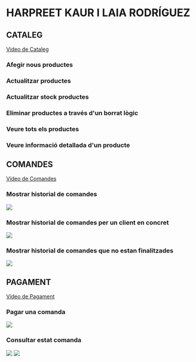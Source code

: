 # HARPREET KAUR I LAIA RODRÍGUEZ

## CATALEG
<a href="">Video de Cataleg</a>

### Afegir nous productes

### Actualitzar productes

### Actualitzar stock productes

### Eliminar productes a través d'un borrat lògic

### Veure tots els productes

### Veure informació detallada d'un producte

## COMANDES

<a href="https://drive.google.com/file/d/1dHlSrbO75toenFt0KwyH9_g55B3UElEz/view?usp=sharing">Vídeo de Comandes</a>

### Mostrar historial de comandes

<img src="https://i.imgur.com/YWqkSaM.png">

### Mostrar historial de comandes per un client en concret

<img src="https://i.imgur.com/fRiYS1q.png">

### Mostrar historial de comandes que no estan finalitzades

<img src="https://i.imgur.com/Ds84gsY.png">

## PAGAMENT

<a href="https://drive.google.com/file/d/1ymmiB2A0zqKDmGfd_jVUCP3roERlGAJz/view?usp=sharing">Vídeo de Pagament</a>

### Pagar una comanda
<img src="https://i.imgur.com/L2pyMuq.png">

### Consultar estat comanda
<img src="https://i.imgur.com/lZknwe7.png">
<img src="https://i.imgur.com/dYI3AC4.png">
